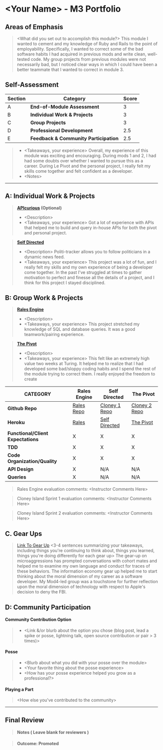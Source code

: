 # \<Your Name> - M3 Portfolio

## Areas of Emphasis

> \<What did you set out to accomplish this module?>
This module I wanted to cement and my knowledge of Ruby and Rails to the point of employability. Specifically, I wanted to correct some of the bad software habits I had acquired in previous mods and write clean, well-tested code. My group projects from previous modules were not necessarily bad, but I noticed clear ways in which I could have been a better teammate that I wanted to correct in module 3.  
## Self-Assessment

| Section | Category | Score |
| --- | ----- | --- |
| A | **End-of-Module Assessment** | 3 |
| B | **Individual Work & Projects** | 3 |
| C | **Group Projects** | 3 |
| D | **Professional Development** | 2.5 |
| E | **Feedback & Community Participation** | 2.5 |

>* \<Takeaways, your experience>
    Overall, my experience of this module was exciting and encouraging. During mods 1 and 2, I had had some doubts over whether I wanted to pursue this as a career. During Le Pivot and the personal project, I really felt my skills come together and felt confident as a developer.
>* \<Notes>

-----------------------

## A: Individual Work & Projects

> **[APIcurious](http://backend.turing.io/module3/projects/apicurious) (Optional)**
>* \<Description>
>* \<Takeaways, your experience>
  Got a lot of experience with APIs that helped me to build and query in-house APIs for both the pivot and personal project.

> **[Self Directed](http://backend.turing.io/module3/projects/self_directed_project)**
>* \<Description> Politi-tracker allows you to follow politicians in a dynamic news feed.
>* \<Takeaways, your experience>
This project was a lot of fun, and I really felt my skills and my own experience of being a developer come together. In the past I've struggled at times to gather motivation to perfect and finesse all the details of a project, and I think for this project I stayed disciplined.   
## B: Group Work & Projects

> **[Rales Engine](http://backend.turing.io/module3/projects/rails_engine)**
>* \<Description>
>* \<Takeaways, your experience>
This project stretched my knowledge of SQL and database queries. It was a good teamwork/pairing experience.

> **[The Pivot](http://backend.turing.io/module3/projects/the_pivot)**
>* \<Description>
>* \<Takeaways, your experience>
This felt like an extremely high value two weeks at Turing. It helped me to realize that I had developed some bad/sloppy coding habits and I spend the rest of the module trying to correct them. I really enjoyed the freedom to create

| CATEGORY | Rales Engine | Self Directed | The Pivot |
| --- | --- | --- | --- |
| **Github Repo** | [Rales Repo](https://) | [Cloney 1 Repo](https://) | [Cloney 2 Repo](https://) |
| **Heroku** | [Rales](https://) | [Self Directed](https://) | [The Pivot](https://) |
| **Functional/Client Expectations** | X | X | X |
| **TDD** | X | X | X |
| **Code Organization/Quality** | X | X | X |
| **API Design** | X | N/A | N/A |
| **Queries** | X | N/A | N/A |

> Rales Engine evaluation comments:
\<Instructor Comments Here>

> Cloney Island Sprint 1 evaluation comments:
\<Instructor Comments Here>

> Cloney Island Sprint 2 evaluation comments:
\<Instructor Comments Here>

## C. **Gear Ups**

> [Link To Gear Up]()
\<3-4 sentences summarizing your takeaways, including things you're continuing to think about, things you learned, things you're doing differently for each gear up>
The gear-up on microaggressions has prompted conversations with cohort mates and helped me to examine my own language and conduct for traces of these behaviors. The information economy gear up helped me to start thinking about the moral dimension of my career as a software developer. My Mod4-led group was a touchstone for further reflection upon the moral dimension of technology with respect to Apple's decision to deny the FBI.

## D: Community Participation

#### **Community Contribution Option**
>* \<Link &/or blurb about the option you chose (blog post, lead a spike or posse, lightning talk, open source contribution or pair > 3 times)>

#### **Posse**
  >* \<Blurb about what you did with your posse over the module>
  >* \<Your favorite thing about the posse experience>
  >* \<How has your posse experience helped you grow as a professional?>

#### **Playing a Part**

> \<How else you've contributed to the community>

------------------

## Final Review

> #### Notes ( Leave blank for reviewers )

> #### Outcome: Promoted
